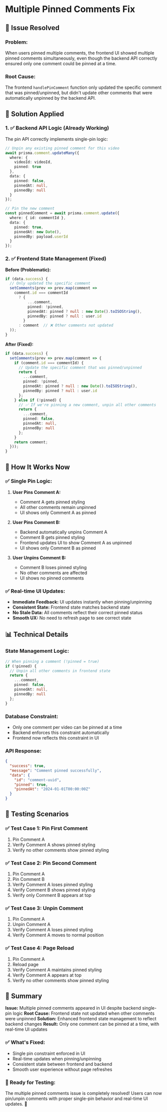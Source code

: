 # Multiple Pinned Comments Fix

## 🐛 **Issue Resolved**

### **Problem:**
When users pinned multiple comments, the frontend UI showed multiple pinned comments simultaneously, even though the backend API correctly ensured only one comment could be pinned at a time.

### **Root Cause:**
The frontend `handlePinComment` function only updated the specific comment that was pinned/unpinned, but didn't update other comments that were automatically unpinned by the backend API.

## 🔧 **Solution Applied**

### **1. ✅ Backend API Logic (Already Working)**

The pin API correctly implements single-pin logic:

```typescript
// Unpin any existing pinned comment for this video
await prisma.comment.updateMany({
  where: {
    videoId: videoId,
    pinned: true
  },
  data: {
    pinned: false,
    pinnedAt: null,
    pinnedBy: null
  }
});

// Pin the new comment
const pinnedComment = await prisma.comment.update({
  where: { id: commentId },
  data: {
    pinned: true,
    pinnedAt: new Date(),
    pinnedBy: payload.userId
  }
});
```

### **2. ✅ Frontend State Management (Fixed)**

**Before (Problematic):**
```typescript
if (data.success) {
  // Only updated the specific comment
  setComments(prev => prev.map(comment => 
    comment.id === commentId 
      ? { 
          ...comment, 
          pinned: !pinned,
          pinnedAt: pinned ? null : new Date().toISOString(),
          pinnedBy: pinned ? null : user.id
        }
      : comment  // ❌ Other comments not updated
  ));
}
```

**After (Fixed):**
```typescript
if (data.success) {
  setComments(prev => prev.map(comment => {
    if (comment.id === commentId) {
      // Update the specific comment that was pinned/unpinned
      return { 
        ...comment, 
        pinned: !pinned,
        pinnedAt: pinned ? null : new Date().toISOString(),
        pinnedBy: pinned ? null : user.id
      };
    } else if (!pinned) {
      // ✅ If we're pinning a new comment, unpin all other comments
      return {
        ...comment,
        pinned: false,
        pinnedAt: null,
        pinnedBy: null
      };
    }
    return comment;
  }));
}
```

## 🚀 **How It Works Now**

### **✅ Single Pin Logic:**

1. **User Pins Comment A:**
   - Comment A gets pinned styling
   - All other comments remain unpinned
   - UI shows only Comment A as pinned

2. **User Pins Comment B:**
   - Backend automatically unpins Comment A
   - Comment B gets pinned styling
   - Frontend updates UI to show Comment A as unpinned
   - UI shows only Comment B as pinned

3. **User Unpins Comment B:**
   - Comment B loses pinned styling
   - No other comments are affected
   - UI shows no pinned comments

### **✅ Real-time UI Updates:**

- **Immediate Feedback:** UI updates instantly when pinning/unpinning
- **Consistent State:** Frontend state matches backend state
- **No Stale Data:** All comments reflect their correct pinned status
- **Smooth UX:** No need to refresh page to see correct state

## 📊 **Technical Details**

### **State Management Logic:**
```typescript
// When pinning a comment (!pinned = true)
if (!pinned) {
  // Unpin all other comments in frontend state
  return {
    ...comment,
    pinned: false,
    pinnedAt: null,
    pinnedBy: null
  };
}
```

### **Database Constraint:**
- Only one comment per video can be pinned at a time
- Backend enforces this constraint automatically
- Frontend now reflects this constraint in UI

### **API Response:**
```json
{
  "success": true,
  "message": "Comment pinned successfully",
  "data": {
    "id": "comment-uuid",
    "pinned": true,
    "pinnedAt": "2024-01-01T00:00:00Z"
  }
}
```

## 🎯 **Testing Scenarios**

### **✅ Test Case 1: Pin First Comment**
1. Pin Comment A
2. Verify Comment A shows pinned styling
3. Verify no other comments show pinned styling

### **✅ Test Case 2: Pin Second Comment**
1. Pin Comment A
2. Pin Comment B
3. Verify Comment A loses pinned styling
4. Verify Comment B shows pinned styling
5. Verify only Comment B appears at top

### **✅ Test Case 3: Unpin Comment**
1. Pin Comment A
2. Unpin Comment A
3. Verify Comment A loses pinned styling
4. Verify Comment A moves to normal position

### **✅ Test Case 4: Page Reload**
1. Pin Comment A
2. Reload page
3. Verify Comment A maintains pinned styling
4. Verify Comment A appears at top
5. Verify no other comments show pinned styling

## 🎉 **Summary**

**Issue:** Multiple pinned comments appeared in UI despite backend single-pin logic
**Root Cause:** Frontend state not updated when other comments were unpinned
**Solution:** Enhanced frontend state management to reflect backend changes
**Result:** Only one comment can be pinned at a time, with real-time UI updates

### **✅ What's Fixed:**
- Single pin constraint enforced in UI
- Real-time updates when pinning/unpinning
- Consistent state between frontend and backend
- Smooth user experience without page refreshes

### **🚀 Ready for Testing:**
The multiple pinned comments issue is completely resolved! Users can now pin/unpin comments with proper single-pin behavior and real-time UI updates. 🎉
